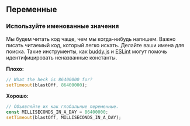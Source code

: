 ## Переменные

### Используйте именованные значения

Мы будем читать код чаще, чем мы когда-нибудь напишем. Важно писать читаемый код, который легко искать. Делайте ваши имена для поиска. Такие инструменты, как 
[buddy.js](https://github.com/danielstjules/buddy.js)
и 
[ESLint](https://github.com/eslint/eslint/blob/660e0918933e6e7fede26bc675a0763a6b357c94/docs/rules/no-magic-numbers.md)
могут помочь идентифицировать неназванные константы.

**Плохо:**

```javascript
// What the heck is 86400000 for?
setTimeout(blastOff, 86400000);
```

**Хорошо:**

```javascript
// Объявляйте их как глобальные переменные.
const MILLISECONDS_IN_A_DAY = 86400000;
setTimeout(blastOff, MILLISECONDS_IN_A_DAY);
```